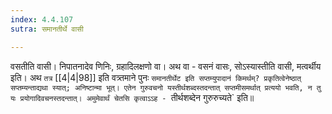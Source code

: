 ```yaml
---
index: 4.4.107
sutra: समानतीर्थे वासी

---
```

   वसतीति वासी। निपातनादेव णिनिः, ग्रहादिलक्षणो वा। अथ वा -  वसनं वासः, सोऽस्यास्तीति वासी, मत्वर्थीय इति। अथ `तत्र`  [[4|4|98]]  इति वत्र्तमाने पुनः `समानतीर्थेट इति सप्तम्युपादानं किमर्थम्? प्रकृतित्वेनेष्ठात् सप्तम्यन्ताद्यथा स्यात्; अनिष्टान्मा भूत्। एतेन गुरुवचनो यस्तीर्थशब्दस्तदन्तात् सप्तमीसमर्थात् प्रत्ययो भवति, न तु यः प्रयोगादिवचनस्तदन्तात्। अमुमेवार्थं चेतसि कृत्वाऽ‌ऽह - `तीर्थशब्देन गुरुरुच्यते` इति॥